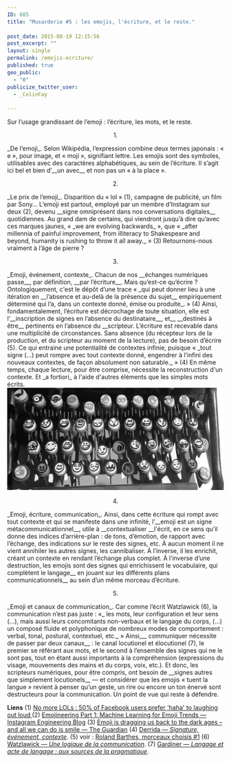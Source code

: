 ```yaml
---
ID: 685
title: "Musarderie #5 : les emojis, l'écriture, et le reste."

post_date: 2015-08-19 12:15:56
post_excerpt: ""
layout: single
permalink: /emojis-ecriture/
published: true
geo_public:
  - "0"
publicize_twitter_user:
  - _ColinFay

---
```


Sur l’usage grandissant de l’emoji : l’écriture, les mots, et le reste. 
<p style="text-align: center;">1.</p>
_De l’emoji_. Selon Wikipédia, l’expression combine deux termes japonais : « e », pour image, et « moji », signifiant lettre. Les emojis sont des symboles, utilisables avec des caractères alphabétiques, au sein de l’écriture. Il s’agit ici bel et bien d’__un avec__ et non pas un « à la place ».
<p style="text-align: center;">2.</p>
_Le prix de l’emoji_. Disparition du « lol » (1), campagne de publicité, un film par Sony... L’emoji est partout, employé par un membre d’Instagram sur deux (2), devenu __signe omniprésent dans nos conversations digitales__ quotidiennes. Au grand dam de certains, qui viendront jusqu’à dire qu’avec ces marques jaunes, « _we are evolving backwards_ », que « _after millennia of painful improvement, from illiteracy to Shakespeare and beyond, humanity is rushing to throw it all away._ » (3) Retournons-nous vraiment à l’âge de pierre ?
<p style="text-align: center;">3.</p>
_Emoji, événement, contexte_. Chacun de nos __échanges numériques passe__, par définition, __par l’écriture__. Mais qu’est-ce qu’écrire ? Ontologiquement, c'est le dépôt d’une trace « _qui peut donner lieu à une itération en __l’absence et au-delà de la présence du sujet__ empiriquement déterminé qui l’a, dans un contexte donné, émise ou produite_. » (4) Ainsi, fondamentalement, l’écriture est décrochage de toute situation, elle est l’__inscription de signes en l’absence du destinataire__, et__ __destinés à être__ pertinents en l’absence du __scripteur. L’écriture est recevable dans une multiplicité de circonstances. Sans absence (du récepteur lors de la production, et du scripteur au moment de la lecture), pas de besoin d’écrire (5). Ce qui entraine une potentialité de contextes infinie, puisque « _tout signe (...) peut rompre avec tout contexte donné, engendrer à l’infini des nouveaux contextes, de façon absolument non saturable._ » (4) En même temps, chaque lecture, pour être comprise, nécessite la reconstruction d'un contexte. Et _a fortiori_ à l'aide d'autres éléments que les simples mots écrits.

<img class="aligncenter size-full wp-image-680" src="/assets/img/blog/emoji-typewritter.jpg" alt="emojis typewriter" width="640" height="238" />
<p style="text-align: center;">4.</p>
_Emoji, écriture, communication_. Ainsi, dans cette écriture qui rompt avec tout contexte et qui se manifeste dans une infinité, l’__emoji est un signe métacommunicationnel__, utile à __contextualiser __l'écrit, en ce sens qu’il donne des indices d’arrière-plan : de tons, d’émotion, de rapport avec l’échange, des indications sur le reste des signes, etc. À aucun moment il ne vient annihiler les autres signes, les cannibaliser. À l’inverse, il les enrichit, créant un contexte en rendant l’échange plus complet. À l’inverse d’une destruction, les emojis sont des signes qui enrichissent le vocabulaire, qui complètent le langage__ en jouant sur les différents plans communicationnels__ au sein d’un même morceau d’écriture.
<p style="text-align: center;">5.</p>
_Emoji et canaux de communication_. Car comme l’écrit Watzlawick (6), la communication n’est pas juste : «_ les mots, leur configuration et leur sens (...), mais aussi leurs concomitants non-verbaux et le langage du corps, (...) un composé fluide et polyphonique de nombreux modes de comportement : verbal, tonal, postural, contextuel, etc._ » Ainsi,__ communiquer nécessite de passer par deux canaux__ : le canal locutionel et élocutionel (7), le premier se référant aux mots, et le second à l’ensemble des signes qui ne le sont pas, tout en étant aussi importants à la compréhension (expressions du visage, mouvements des mains et du corps, voix, etc.). Et donc, les scripteurs numériques, pour être compris, ont besoin de __signes autres que simplement locutionels__ — et considérer que les emojis « tuent la langue » revient à penser qu’un geste, un rire ou encore un ton énervé sont destructeurs pour la communication. Un point de vue qui reste à défendre.

__Liens__
(1) <a href="http://www.theguardian.com/technology/2015/aug/10/lol-facebook-haha" target="_blank">No more LOLs : 50% of Facebook users prefer 'haha' to laughing out loud </a>
(2) <a href="http://instagram-engineering.tumblr.com/post/117889701472/emojineering-part-1-machine-learning-for-emoji" target="_blank">Emojineering Part 1: Machine Learning for Emoji Trends — Instagram Engineering Blog</a>
(3) <a href="http://www.theguardian.com/artanddesign/jonathanjonesblog/2015/may/27/emoji-language-dragging-us-back-to-the-dark-ages-yellow-smiley-face" target="_blank">Emoji is dragging us back to the dark ages – and all we can do is smile — The Guardian</a>
(4) <a href="http://www.egs.edu/faculty/jacques-derrida/articles/signature-evenement-contexte/" target="_blank">Derrida — _Signature, événement, contexte_</a>.
(5) voir : <a href="http://colinfay.me/2015/07/27/roland-barthes-1/">Roland Barthes, morceaux choisis #1</a>
(6) <a href="http://www.seuil.com/livre-9782757839997.htm" target="_blank">Watzlawick — _Une logique de la communication_</a>.
(7) <a href="http://www.septentrion.com/fr/livre/?GCOI=27574100649900&amp;fa=author&amp;person_ID=7546" target="_blank">Gardiner — _Langage et acte de langage : aux sources de la pragmatique_</a>.






